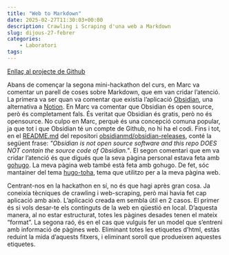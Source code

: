 ```yaml
---
title: "Web to Markdown"
date: 2025-02-27T11:30:03+00:00
description: Crawling i Scraping d'una web a Markdown
slug: dijous-27-febrer
categories:
    - Laboratori
tags:
---
```


[Enllaç al projecte de Github](https://github.com/DGSI-UPC/Web-to-Markdown)

Abans de començar la segona mini-hackathon del curs, en Marc va comentar un parell de coses sobre Markdown, que em van cridar l’atenció. La primera va ser quan va comentar que existia l’aplicació [Obsidian](https://obsidian.md/), una alternativa a [Notion](https://www.notion.com/). En Marc va comentar que Obsidian és open source, però és completament fals. És veritat que Obsidian és gratis, però no és opensource. No culpo en Marc, perquè és una concepció comuna popular, ja que tot i que Obsidian té un compte de Github, no hi ha el codi. Fins i tot, en el [README.md](https://github.com/obsidianmd/obsidian-releases/blob/master/README.md) del repositori [obsidianmd/obsidian-releases](https://github.com/obsidianmd/obsidian-releases), conté la següent frase: _"Obsidian is not open source software and this repo DOES NOT contain the source code of Obsidian."_. El segon comentari que em va cridar l’atenció és que digués que la seva pàgina personal estava feta amb [gohugo](https://gohugo.io/). La meva pàgina web també està feta amb gohugo. De fet, sóc mantainer del tema [hugo-toha](https://github.com/hugo-toha), tema que utilitzo per a la meva pàgina web.

Centrant-nos en la hackathon en sí, no és que hagi après gran cosa. Ja coneixia tècniques de crawling i web-scraping, però mai havia fet cap aplicació amb això. L’aplicació creada em sembla útil en 2 casos. El primer és si vols desar-te els continguts de la web en qüestió en local. D’aquesta manera, al no estar estructurat, totes les pàgines desades tenen el mateix “format”. La segona raó, és en el cas que vulguis fer un model que s’entreni amb informació de pàgines web. Eliminant totes les etiquetes d’html, estàs reduint la mida d’aquests fitxers, i eliminant soroll que produeixen aquestes etiquetes.